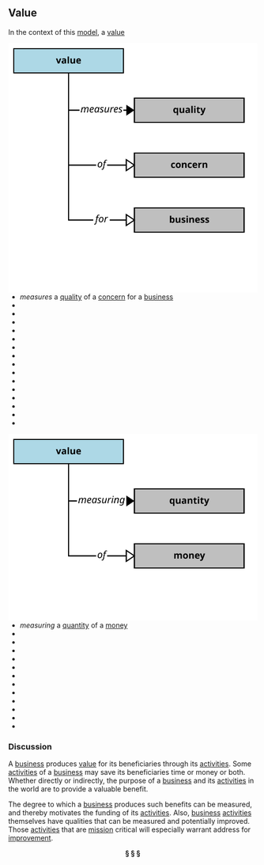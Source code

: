 ## Value

In the context of this [model](../domain-inventory.md), a [value][value]

<img align="right" src="../images/value_measures.svg" />

<ul>
 <li><i>measures</i> a <a href="quality.md">quality</a> of a <a href="concern.md">concern</a> for a <a href="business.md">business</a></li>
 <li> </li>
 <li> </li>
 <li> </li>
 <li> </li>
 <li> </li>
 <li> </li>
 <li> </li>
 <li> </li>
 <li> </li>
 <li> </li>
 <li> </li>
 <li> </li>
 <li> </li>
 <li> </li>
 <li> </li>
</ul>


<img align="right" src="../images/value_measuring.svg" />

<ul>
 <li><i>measuring</i> a <a href="quantity.md">quantity</a> of a <a href="money.md">money</a></li>
 <li> </li>
 <li> </li>
 <li> </li>
 <li> </li>
 <li> </li>
 <li> </li>
 <li> </li>
 <li> </li>
 <li> </li>
 <li> </li>
 <li> </li>
 <li> </li>
</ul>



### Discussion

A [business][business] produces [value][value] for its beneficiaries through its [activities][activity].
Some [activities][activity] of a [business][business] may save its beneficiaries time or money or both.
Whether directly or indirectly, the purpose of a [business][business] and its [activities][activity] in the world are to provide a valuable benefit.

The degree to which a [business][business] produces such benefits can be measured, and thereby motivates the funding of its [activities][activity].
Also, [business][business] [activities][activity] themselves have qualities that can be measured and potentially improved.
Those [activities][activity] that are [mission][mission] critical will especially warrant address for [improvement][improvement].


<div align="center"><b>&sect; &sect; &sect;</b></div>

[activity]: activity.md
[activities]: activity.md
[business]: business.md
[businesses]: business.md
[component]: component.md
[components]: component.md
[developer]: developer.md
[developers]: developer.md
[dialog]: dialog.md
[dialogs]: dialog.md
[expector]: expector.md
[expectors]: expector.md
[feature]: feature.md
[features]: feature.md
[governor]: governor.md
[governors]: governor.md
[improvement]: improvement.md
[improvements]: improvement.md
[instrument]: instrument.md
[instruments]: instrument.md
[interface]: interface.md
[interfaces]: interface.md
[mission]: mission.md
[missions]: mission.md
[requestor]: requestor.md
[requestors]: requestor.md
[solution]: solution.md
[solutions]: solution.md
[stakeholder]: stakeholder.md
[stakeholders]: stakeholder.md
[value]: value.md
[values]: value.md
[vision]: vision.md
[visions]: vision.md

[measurable.way]: measurement.md
[valuable]: value.md
